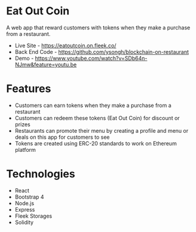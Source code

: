 # Eat Out Coin
A web app that reward customers with tokens when they make a purchase from a restaurant.

- Live Site - https://eatoutcoin.on.fleek.co/
- Back End Code - https://github.com/ysongh/blockchain-on-restaurant
- Demo - https://www.youtube.com/watch?v=SDb64n-NJmw&feature=youtu.be

# Features
- Customers can earn tokens when they make a purchase from a restaurant
- Customers can redeem these tokens (Eat Out Coin) for discount or prizes
- Restaurants can promote their menu by creating a profile and menu or deals on this app for customers to see
- Tokens are created using ERC-20 standards to work on Ethereum platform

# Technologies
- React
- Bootstrap 4
- Node.js
- Express
- Fleek Storages
- Solidity